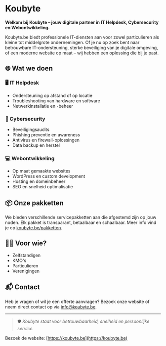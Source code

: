 # Koubyte

**Welkom bij Koubyte – jouw digitale partner in IT Helpdesk, Cybersecurity en Webontwikkeling.**

Koubyte.be biedt professionele IT-diensten aan voor zowel particulieren als kleine tot middelgrote ondernemingen. Of je nu op zoek bent naar betrouwbare IT-ondersteuning, sterke beveiliging van je digitale omgeving, of een moderne website op maat – wij hebben een oplossing die bij je past.

## 🌐 Wat we doen

### 🖥️ IT Helpdesk
- Ondersteuning op afstand of op locatie
- Troubleshooting van hardware en software
- Netwerkinstallatie en -beheer

### 🔐 Cybersecurity
- Beveiligingsaudits
- Phishing preventie en awareness
- Antivirus en firewall-oplossingen
- Data backup en herstel

### 💻 Webontwikkeling
- Op maat gemaakte websites
- WordPress en custom development
- Hosting en domeinbeheer
- SEO en snelheid optimalisatie

## 📦 Onze pakketten

We bieden verschillende servicepakketten aan die afgestemd zijn op jouw noden. Elk pakket is transparant, betaalbaar en schaalbaar. Meer info vind je op [koubyte.be/pakketten](https://koubyte.be/pakketten).

## 👨‍💼 Voor wie?

- Zelfstandigen
- KMO's
- Particulieren
- Verenigingen

## 📬 Contact

Heb je vragen of wil je een offerte aanvragen? Bezoek onze website of neem direct contact op via [info@koubyte.be](mailto:info@koubyte.be).

---

> 🛡️ *Koubyte staat voor betrouwbaarheid, snelheid en persoonlijke service.*

Bezoek de website: [https://koubyte.be](https://koubyte.be)
